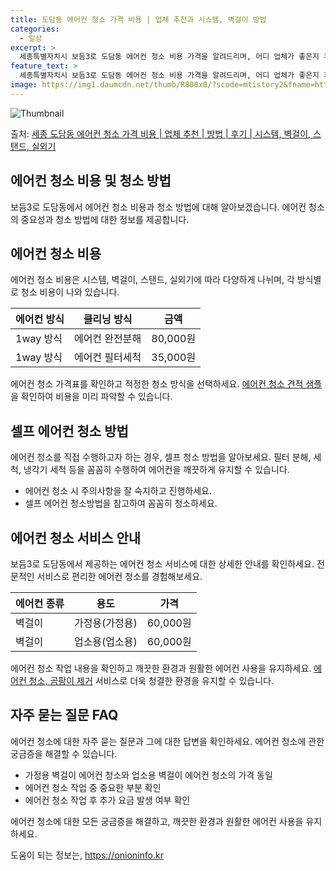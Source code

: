 ```yaml
---
title: 도담동 에어컨 청소 가격 비용 | 업체 추천과 시스템, 벽걸이 방법
categories:
  - 일상
excerpt: >
  세종특별자치시 보듬3로 도담동 에어컨 청소 비용 가격을 알려드리며, 어디 업체가 좋은지 후기를 통해 알아보겠습니다. 현재 글에서는 시스템, 벽걸이, 스탠드, 실외기 각각에 대해 청소 비용이 나와 있으니 참고하시면 되겠습니다. 에어컨 분해 청소 방법 보기 👈 클릭셀프 에어컨 청소 방법 보기👈 클릭보듬3로 도담동 에어컨 청소 비용시스템에어컨 방식클리닝방식금액1way 방식에어컨 완전분해80,000원1way 방식에어컨 필터세척35,000원2way 방식에어컨 완전분해90,000원2way 방식에어컨 필터세척35,000원4way 방식에어컨 완전분해120,000원4way 방식에어컨 필터세척35,000원원형방식에어컨 완전분해140,000원원형방식에어컨 필터세척35,000원에어컨 청소 견적 샘플 보기 👈 클릭에어컨 냄새의..
feature_text: >
  세종특별자치시 보듬3로 도담동 에어컨 청소 비용 가격을 알려드리며, 어디 업체가 좋은지 후기를 통해 알아보겠습니다. 현재 글에서는 시스템, 벽걸이, 스탠드, 실외기 각각에 대해 청소 비용이 나와 있으니 참고하시면 되겠습니다. 에어컨 분해 청소 방법 보기 👈 클릭셀프 에어컨 청소 방법 보기👈 클릭보듬3로 도담동 에어컨 청소 비용시스템에어컨 방식클리닝방식금액1way 방식에어컨 완전분해80,000원1way 방식에어컨 필터세척35,000원2way 방식에어컨 완전분해90,000원2way 방식에어컨 필터세척35,000원4way 방식에어컨 완전분해120,000원4way 방식에어컨 필터세척35,000원원형방식에어컨 완전분해140,000원원형방식에어컨 필터세척35,000원에어컨 청소 견적 샘플 보기 👈 클릭에어컨 냄새의..
image: https://img1.daumcdn.net/thumb/R800x0/?scode=mtistory2&fname=https%3A%2F%2Fblog.kakaocdn.net%2Fdn%2FFZ1zL%2FbtsHwfhgaUo%2FnkGmPDJQ11KQUxeXWuIHek%2Fimg.webp
---
```


![Thumbnail](https://img1.daumcdn.net/thumb/R800x0/?scode=mtistory2&fname=https%3A%2F%2Fblog.kakaocdn.net%2Fdn%2FFZ1zL%2FbtsHwfhgaUo%2FnkGmPDJQ11KQUxeXWuIHek%2Fimg.webp)

<p>출처: <a href="https://onioninfo.kr/entry/%EC%84%B8%EC%A2%85-%EB%8F%84%EB%8B%B4%EB%8F%99-%EC%97%90%EC%96%B4%EC%BB%A8-%EC%B2%AD%EC%86%8C-%EA%B0%80%EA%B2%A9-%EB%B9%84%EC%9A%A9-%EC%97%85%EC%B2%B4-%EC%B6%94%EC%B2%9C-%EB%B0%A9%EB%B2%95-%ED%9B%84%EA%B8%B0-%EC%8B%9C%EC%8A%A4%ED%85%9C-%EB%B2%BD%EA%B1%B8%EC%9D%B4-%EC%8A%A4%ED%83%A0%EB%93%9C-%EC%8B%A4%EC%99%B8%EA%B8%B0-1" rel="dofollow">세종 도담동 에어컨 청소 가격 비용 | 업체 추천 | 방법 | 후기 | 시스템, 벽걸이, 스탠드, 실외기</a> </p>

## 에어컨 청소 비용 및 청소 방법

보듬3로 도담동에서 에어컨 청소 비용과 청소 방법에 대해 알아보겠습니다. 에어컨 청소의 중요성과 청소 방법에 대한 정보를 제공합니다.

## 에어컨 청소 비용

에어컨 청소 비용은 시스템, 벽걸이, 스탠드, 실외기에 따라 다양하게 나뉘며, 각 방식별로 청소 비용이 나와 있습니다.

에어컨 방식 | 클리닝 방식 | 금액  
---|---|---  
1way 방식 | 에어컨 완전분해 | 80,000원  
1way 방식 | 에어컨 필터세척 | 35,000원  
  
에어컨 청소 가격표를 확인하고 적정한 청소 방식을 선택하세요. [에어컨 청소 견적 샘플](https://onioninfo.kr/entry/%EC%84%B8%EC%A2%85-%EB%8F%84%EB%8B%B4%EB%8F%99-%EC%97%90%EC%96%B4%EC%BB%A8-%EC%B2%AD%EC%86%8C-%EA%B0%80%EA%B2%A9-%EB%B9%84%EC%9A%A9-%EC%97%85%EC%B2%B4-%EC%B6%94%EC%B2%9C-%EB%B0%A9%EB%B2%95-%ED%9B%84%EA%B8%B0-%EC%8B%9C%EC%8A%A4%ED%85%9C-%EB%B2%BD%EA%B1%B8%EC%9D%B4-%EC%8A%A4%ED%83%A0%EB%93%9C-%EC%8B%A4%EC%99%B8%EA%B8%B0-1)을 확인하여 비용을
미리 파악할 수 있습니다.

## 셀프 에어컨 청소 방법

에어컨 청소를 직접 수행하고자 하는 경우, 셀프 청소 방법을 알아보세요. 필터 분해, 세척, 냉각기 세척 등을 꼼꼼히 수행하여 에어컨을
깨끗하게 유지할 수 있습니다.

  * 에어컨 청소 시 주의사항을 잘 숙지하고 진행하세요.
  * 셀프 에어컨 청소방법을 참고하여 꼼꼼히 청소하세요.

## 에어컨 청소 서비스 안내

보듬3로 도담동에서 제공하는 에어컨 청소 서비스에 대한 상세한 안내를 확인하세요. 전문적인 서비스로 편리한 에어컨 청소를 경험해보세요.

에어컨 종류 | 용도 | 가격  
---|---|---  
벽걸이 | 가정용(가정용) | 60,000원  
벽걸이 | 업소용(업소용) | 60,000원  
  
에어컨 청소 작업 내용을 확인하고 깨끗한 환경과 원활한 에어컨 사용을 유지하세요. [에어컨 청소, 곰팡이 제거](https://onioninfo.kr/entry/%EC%84%B8%EC%A2%85-%EB%8F%84%EB%8B%B4%EB%8F%99-%EC%97%90%EC%96%B4%EC%BB%A8-%EC%B2%AD%EC%86%8C-%EA%B0%80%EA%B2%A9-%EB%B9%84%EC%9A%A9-%EC%97%85%EC%B2%B4-%EC%B6%94%EC%B2%9C-%EB%B0%A9%EB%B2%95-%ED%9B%84%EA%B8%B0-%EC%8B%9C%EC%8A%A4%ED%85%9C-%EB%B2%BD%EA%B1%B8%EC%9D%B4-%EC%8A%A4%ED%83%A0%EB%93%9C-%EC%8B%A4%EC%99%B8%EA%B8%B0-1) 서비스로 더욱 청결한 환경을 유지할 수 있습니다.

## 자주 묻는 질문 FAQ

에어컨 청소에 대한 자주 묻는 질문과 그에 대한 답변을 확인하세요. 에어컨 청소에 관한 궁금증을 해결할 수 있습니다.

  * 가정용 벽걸이 에어컨 청소와 업소용 벽걸이 에어컨 청소의 가격 동일
  * 에어컨 청소 작업 중 중요한 부분 확인
  * 에어컨 청소 작업 후 추가 요금 발생 여부 확인

에어컨 청소에 대한 모든 궁금증을 해결하고, 깨끗한 환경과 원활한 에어컨 사용을 유지하세요.



 

도움이 되는 정보는, <a href="https://onioninfo.kr" rel="dofollow">https://onioninfo.kr</a>


